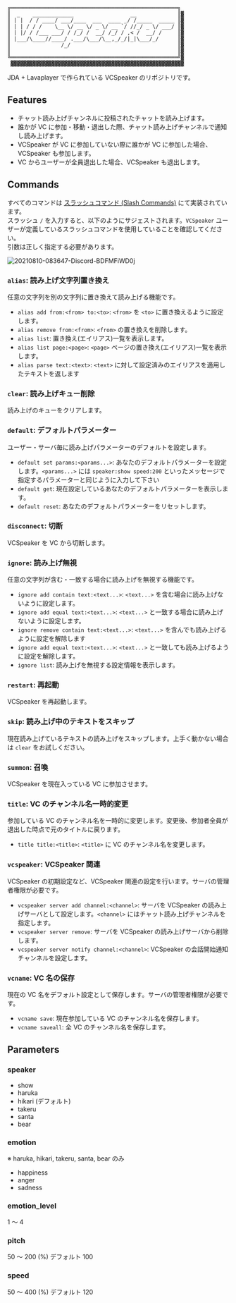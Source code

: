     ╔═════════════════════════════════════════════════════╗
    ║  _    _____________                  __             ║▓
    ║ | |  / / ____/ ___/____  ___  ____ _/ /_____  _____ ║▓
    ║ | | / / /    \__ \/ __ \/ _ \/ __ `/ //_/ _ \/ ___/ ║▓
    ║ | |/ / /___ ___/ / /_/ /  __/ /_/ / ,< /  __/ /     ║▓
    ║ |___/\____//____/ .___/\___/\__,_/_/|_|\___/_/      ║▓
    ║                /_/                                  ║▓
    ║                                                     ║▓
    ╚═════════════════════════════════════════════════════╝▓
     ▓▓▓▓▓▓▓▓▓▓▓▓▓▓▓▓▓▓▓▓▓▓▓▓▓▓▓▓▓▓▓▓▓▓▓▓▓▓▓▓▓▓▓▓▓▓▓▓▓▓▓▓▓▓▓

JDA + Lavaplayer で作られている VCSpeaker のリポジトリです。

## Features

- チャット読み上げチャンネルに投稿されたチャットを読み上げます。
- 誰かが VC に参加・移動・退出した際、チャット読み上げチャンネルで通知し読み上げます。
- VCSpeaker が VC に参加していない際に誰かが VC に参加した場合、VCSpeaker も参加します。
- VC からユーザーが全員退出した場合、VCSpeaker も退出します。

## Commands

すべてのコマンドは [スラッシュコマンド (Slash Commands)](https://discord.com/developers/docs/interactions/slash-commands) にて実装されています。  
スラッシュ `/` を入力すると、以下のようにサジェストされます。`VCSpeaker` ユーザーが定義しているスラッシュコマンドを使用していることを確認してください。  
引数は正しく指定する必要があります。

![20210810-083647-Discord-BDFMFiWD0j](https://user-images.githubusercontent.com/8929706/128787386-04b95995-62a4-48ab-b60a-e8e78833ebd3.png)

### `alias`: 読み上げ文字列置き換え

任意の文字列を別の文字列に置き換えて読み上げる機能です。

- `alias add from:<from> to:<to>`: `<from>` を `<to>` に置き換えるように設定します。
- `alias remove from:<from>`: `<from>` の置き換えを削除します。
- `alias list`: 置き換え(エイリアス)一覧を表示します。
- `alias list page:<page>`: `<page>` ページの置き換え(エイリアス)一覧を表示します。
- `alias parse text:<text>`: `<text>` に対して設定済みのエイリアスを適用したテキストを返します

### `clear`: 読み上げキュー削除

読み上げのキューをクリアします。

### `default`: デフォルトパラメーター

ユーザー・サーバ毎に読み上げパラメーターのデフォルトを設定します。

- `default set params:<params...>`: あなたのデフォルトパラメーターを設定します。`<params...>` には `speaker:show speed:200` といったメッセージで指定するパラメーターと同じように入力して下さい
- `default get`: 現在設定しているあなたのデフォルトパラメーターを表示します。
- `default reset`: あなたのデフォルトパラメーターをリセットします。

### `disconnect`: 切断

VCSpeaker を VC から切断します。

### `ignore`: 読み上げ無視

任意の文字列が含む・一致する場合に読み上げを無視する機能です。

- `ignore add contain text:<text...>`: `<text...>` を含む場合に読み上げないように設定します。
- `ignore add equal text:<text...>`: `<text...>` と一致する場合に読み上げないように設定します。
- `ignore remove contain text:<text...>`: `<text...>` を含んでも読み上げるように設定を解除します
- `ignore add equal text:<text...>`: `<text...>` と一致しても読み上げるように設定を解除します。
- `ignore list`: 読み上げを無視する設定情報を表示します。

### `restart`: 再起動

VCSpeaker を再起動します。

### `skip`: 読み上げ中のテキストをスキップ

現在読み上げているテキストの読み上げをスキップします。上手く動かない場合は `clear` をお試しください。

### `summon`: 召喚

VCSpeaker を現在入っている VC に参加させます。

### `title`: VC のチャンネル名一時的変更

参加している VC のチャンネル名を一時的に変更します。変更後、参加者全員が退出した時点で元のタイトルに戻ります。

- `title title:<title>`: `<title>` に VC のチャンネル名を変更します。

### `vcspeaker`: VCSpeaker 関連

VCSpeaker の初期設定など、VCSpeaker 関連の設定を行います。サーバの管理者権限が必要です。

- `vcspeaker server add channel:<channel>`: サーバを VCSpeaker の読み上げサーバとして設定します。`<channel>` にはチャット読み上げチャンネルを指定します。
- `vcspeaker server remove`: サーバを VCSpeaker の読み上げサーバから削除します。
- `vcspeaker server notify channel:<channel>`: VCSpeaker の会話開始通知チャンネルを設定します。

### `vcname`: VC 名の保存

現在の VC 名をデフォルト設定として保存します。サーバの管理者権限が必要です。

- `vcname save`: 現在参加している VC のチャンネル名を保存します。
- `vcname saveall`: 全 VC のチャンネル名を保存します。

## Parameters

### speaker

- show
- haruka
- hikari (デフォルト)
- takeru
- santa
- bear

### emotion

※ haruka, hikari, takeru, santa, bear のみ

- happiness
- anger
- sadness

### emotion_level

1 ～ 4

### pitch

50 ～ 200 (%) デフォルト 100

### speed

50 ～ 400 (%) デフォルト 120

